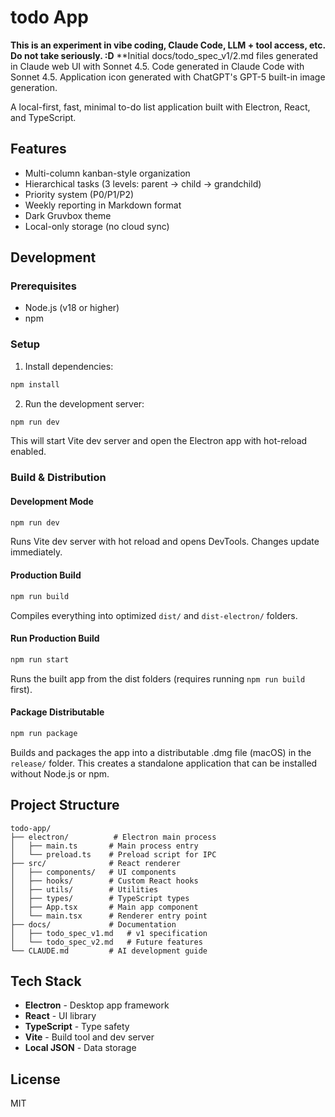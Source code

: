 # todo App

**This is an experiment in vibe coding, Claude Code, LLM + tool access, etc. Do not take seriously. :D**
**Initial docs/todo_spec_v1/2.md files generated in Claude web UI with Sonnet 4.5. Code generated in Claude Code with Sonnet 4.5. Application icon generated with ChatGPT's GPT-5 built-in image generation.

A local-first, fast, minimal to-do list application built with Electron, React, and TypeScript.

## Features

- Multi-column kanban-style organization
- Hierarchical tasks (3 levels: parent → child → grandchild)
- Priority system (P0/P1/P2)
- Weekly reporting in Markdown format
- Dark Gruvbox theme
- Local-only storage (no cloud sync)

## Development

### Prerequisites

- Node.js (v18 or higher)
- npm

### Setup

1. Install dependencies:
```bash
npm install
```

2. Run the development server:
```bash
npm run dev
```

This will start Vite dev server and open the Electron app with hot-reload enabled.

### Build & Distribution

#### Development Mode
```bash
npm run dev
```
Runs Vite dev server with hot reload and opens DevTools. Changes update immediately.

#### Production Build
```bash
npm run build
```
Compiles everything into optimized `dist/` and `dist-electron/` folders.

#### Run Production Build
```bash
npm run start
```
Runs the built app from the dist folders (requires running `npm run build` first).

#### Package Distributable
```bash
npm run package
```
Builds and packages the app into a distributable .dmg file (macOS) in the `release/` folder. This creates a standalone application that can be installed without Node.js or npm.

## Project Structure

```
todo-app/
├── electron/          # Electron main process
│   ├── main.ts       # Main process entry
│   └── preload.ts    # Preload script for IPC
├── src/              # React renderer
│   ├── components/   # UI components
│   ├── hooks/        # Custom React hooks
│   ├── utils/        # Utilities
│   ├── types/        # TypeScript types
│   ├── App.tsx       # Main app component
│   └── main.tsx      # Renderer entry point
├── docs/             # Documentation
│   ├── todo_spec_v1.md   # v1 specification
│   └── todo_spec_v2.md   # Future features
└── CLAUDE.md         # AI development guide
```

## Tech Stack

- **Electron** - Desktop app framework
- **React** - UI library
- **TypeScript** - Type safety
- **Vite** - Build tool and dev server
- **Local JSON** - Data storage

## License

MIT
